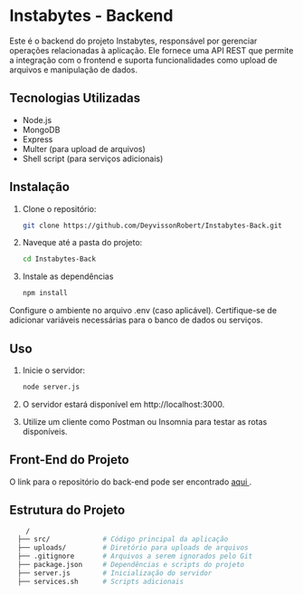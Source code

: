 # Instabytes - Backend
Este é o backend do projeto Instabytes, responsável por gerenciar operações relacionadas à aplicação. Ele fornece uma API REST que permite a integração com o frontend e suporta funcionalidades como upload de arquivos e manipulação de dados.

## Tecnologias Utilizadas
* Node.js
* MongoDB
* Express
* Multer (para upload de arquivos)
* Shell script (para serviços adicionais)

## Instalação
1. Clone o repositório:
   ```sh
   git clone https://github.com/DeyvissonRobert/Instabytes-Back.git

2. Naveque até a pasta do projeto: 
    ```sh
    cd Instabytes-Back

3. Instale as dependências 
    ```sh
    npm install

Configure o ambiente no arquivo .env (caso aplicável). Certifique-se de adicionar variáveis necessárias para o banco de dados ou serviços.

## Uso

1. Inicie o servidor:
   ```sh
   node server.js

2. O servidor estará disponível em http://localhost:3000.

3. Utilize um cliente como Postman ou Insomnia para testar as rotas disponíveis.

## Front-End do Projeto
O link para o repositório do back-end pode ser encontrado  <a href="https://github.com/DeyvissonRobert/Instabytes-Front/" > aqui </a>.

## Estrutura do Projeto
  ```sh
      /
    ├── src/             # Código principal da aplicação
    ├── uploads/         # Diretório para uploads de arquivos
    ├── .gitignore       # Arquivos a serem ignorados pelo Git
    ├── package.json     # Dependências e scripts do projeto
    ├── server.js        # Inicialização do servidor
    ├── services.sh      # Scripts adicionais


